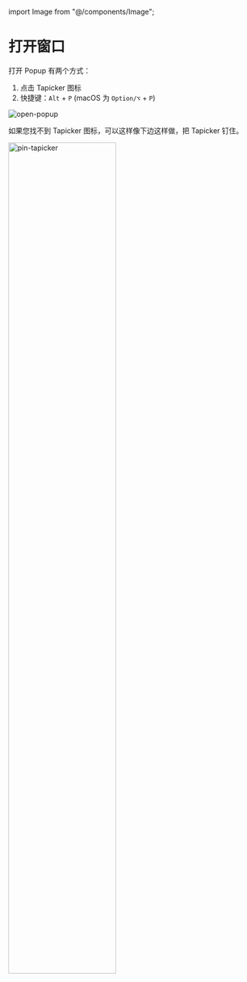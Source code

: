 import Image from "@/components/Image";

# 打开窗口

打开 Popup 有两个方式：

1. 点击 Tapicker 图标
2. 快捷键：`Alt` + `P` (macOS 为 `Option/⌥` + `P`)

<Image src="/screenshots/open-popup.gif" alt="open-popup" />

如果您找不到 Tapicker 图标，可以这样像下边这样做，把 Tapicker 钉住。

<Image src="/screenshots/pin-tapicker.gif" alt="pin-tapicker" width="65%" />
